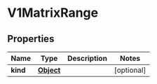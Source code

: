 

# V1MatrixRange

## Properties

Name | Type | Description | Notes
------------ | ------------- | ------------- | -------------
**kind** | [**Object**](.md) |  |  [optional]



